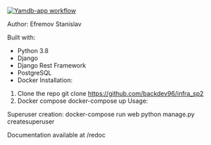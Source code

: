 [![Yamdb-app workflow](https://github.com/meat9/yamdb_final/workflows/Yamdb-app_workflow/badge.svg)](https://github.com/backdev96/yamdb_final_docker/actions)

Author: Efremov Stanislav

Built with:

- Python 3.8
- Django
- Django Rest Framework
- PostgreSQL
- Docker
Installation:

1) Clone the repo
    git clone https://github.com/backdev96/infra_sp2
2) Docker compose
    docker-compose up
Usage:

Superuser creation:
    docker-compose run web python manage.py createsuperuser
    
Documentation available at /redoc